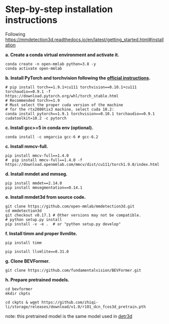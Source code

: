 # Step-by-step installation instructions

Following https://mmdetection3d.readthedocs.io/en/latest/getting_started.html#installation



**a. Create a conda virtual environment and activate it.**
```shell
conda create -n open-mmlab python=3.8 -y
conda activate open-mmlab
```

**b. Install PyTorch and torchvision following the [official instructions](https://pytorch.org/).**
```shell
# pip install torch==1.9.1+cu111 torchvision==0.10.1+cu111 torchaudio==0.9.1 -f https://download.pytorch.org/whl/torch_stable.html
# Recommended torch>=1.9
# Must select the proper cuda version of the machine
# for the rtx2080tix3 machine, select cuda 10.2: 
conda install pytorch==1.9.1 torchvision==0.10.1 torchaudio==0.9.1 cudatoolkit=10.2 -c pytorch
```

**c. Install gcc>=5 in conda env (optional).**
```shell
conda install -c omgarcia gcc-6 # gcc-6.2
```

**c. Install mmcv-full.**
```shell
pip install mmcv-full==1.4.0
#  pip install mmcv-full==1.4.0 -f https://download.openmmlab.com/mmcv/dist/cu111/torch1.9.0/index.html
```

**d. Install mmdet and mmseg.**
```shell
pip install mmdet==2.14.0
pip install mmsegmentation==0.14.1
```

**e. Install mmdet3d from source code.**
```shell
git clone https://github.com/open-mmlab/mmdetection3d.git
cd mmdetection3d
git checkout v0.17.1 # Other versions may not be compatible.
# python setup.py install
pip install -v -e .  # or "python setup.py develop"
```

**f. Install timm and proper llvmlite.**
```shell
pip install timm

pip install llvmlite==0.31.0
```


**g. Clone BEVFormer.**
```
git clone https://github.com/fundamentalvision/BEVFormer.git
```

**h. Prepare pretrained models.**
```shell
cd bevformer
mkdir ckpts

cd ckpts & wget https://github.com/zhiqi-li/storage/releases/download/v1.0/r101_dcn_fcos3d_pretrain.pth
```

note: this pretrained model is the same model used in [detr3d](https://github.com/WangYueFt/detr3d)
